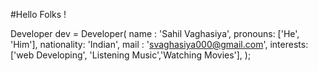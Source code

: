 #Hello Folks !

Developer dev = Developer(
  name : 'Sahil Vaghasiya',
  pronouns: ['He', 'Him'],
  nationality: 'Indian',
  mail : 'svaghasiya000@gmail.com',
  interests: ['web Developing', 'Listening Music','Watching Movies'],
);
